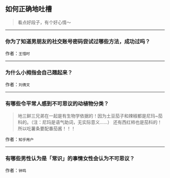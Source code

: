 ## 如何正确地吐槽

> 看点好段子，有个好心情～


 
---

### 你为了知道男朋友的社交账号密码尝试过哪些方法，成功过吗？

> 


作者：`王惜时`

---

### 为什么小拇指会自己翘起来？

> 


作者：`刘倩文`

---

### 有哪些令平常人感到不可思议的动植物分类？

> 地三鲜三兄弟在一起是有生物学依据的！因为土豆茄子和辣椒都是尼玛~茄科的。（注：尼玛是语气助词，无实际意义……）
> 还有西红柿也是茄科的！所以吃薯条要配番茄酱！！！


作者：`知乎用户`

---

### 有哪些男性认为是「常识」的事情女性会认为不可思议？

> 


作者：`钟鸣`